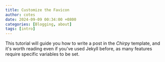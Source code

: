 ```yaml
---
title: Customize the Favicon
author: cotes
date: 2024-09-09 00:34:00 +0800
categories: [Blogging, about]
tags: [intro]
---
```


This tutorial will guide you how to write a post in the _Chirpy_ template, and it's worth reading even if you've used Jekyll before, as many features require specific variables to be set.
